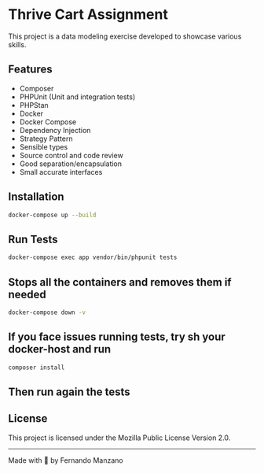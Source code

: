 # Thrive Cart Assignment

This project is a data modeling exercise developed to showcase various skills.

## Features
- Composer
- PHPUnit (Unit and integration tests)
- PHPStan
- Docker
- Docker Compose
- Dependency Injection
- Strategy Pattern
- Sensible types
- Source control and code review
- Good separation/encapsulation
- Small accurate interfaces

## Installation

```bash
docker-compose up --build
```

## Run Tests

```bash
docker-compose exec app vendor/bin/phpunit tests
```

## Stops all the containers and removes them if needed

```bash
docker-compose down -v
```

## If you face issues running tests, try sh your docker-host and run

```bash
composer install
```

## Then run again the tests

## License

This project is licensed under the Mozilla Public License Version 2.0.

---

Made with 💖 by Fernando Manzano